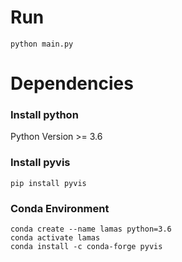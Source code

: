 # Run

`python main.py`

# Dependencies

### Install python

Python Version >= 3.6

### Install pyvis

`pip install pyvis`

### Conda Environment

```
conda create --name lamas python=3.6
conda activate lamas
conda install -c conda-forge pyvis
```